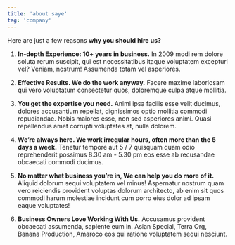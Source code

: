 ```yaml
---
title: 'about saye'
tag: 'company'
---
```


Here are just a few reasons **why you should hire us?**

1. **In-depth Experience: 10+ years in business.**
   In 2009 modi rem
   dolore soluta rerum suscipit, qui est necessitatibus itaque voluptatem
   excepturi vel? Veniam, nostrum! Assumenda totam vel asperiores.

2. **Effective Results. We do the work anyway.**
   Facere maxime laboriosam qui vero voluptatum consectetur quos,
   doloremque culpa atque mollitia.

3. **You get the expertise you need.**
   Animi ipsa
   facilis esse velit ducimus, dolores accusantium repellat, dignissimos
   optio mollitia commodi repudiandae. Nobis maiores esse, non sed
   asperiores animi. Quasi repellendus amet corrupti voluptates at, nulla
   dolorem.

4. **We’re always here. We work irregular hours, often more than the 5 days a week.** Tenetur tempore aut 5 / 7 quisquam quam odio reprehenderit possimus 8.30 am - 5.30 pm
   eos esse ab recusandae obcaecati commodi ducimus.

5. **No matter what business you’re in, We can help you do more of it.** Aliquid dolorum sequi
   voluptatem vel minus! Aspernatur nostrum quam vero reiciendis provident
   voluptas dolorum architecto, ab enim sit quos commodi harum molestiae
   incidunt cum porro eius dolor ad ipsam eaque voluptates!

6. **Business Owners Love Working With Us.** Accusamus provident obcaecati assumenda, sapiente eum in. Asian Special, Terra Org, Banana Production, Amaroco eos qui ratione voluptatem sequi nesciunt.
